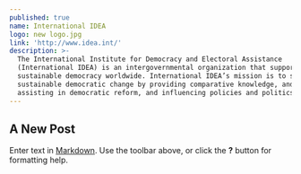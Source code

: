 ```yaml
---
published: true
name: International IDEA
logo: new logo.jpg
link: 'http://www.idea.int/'
description: >-
  The International Institute for Democracy and Electoral Assistance
  (International IDEA) is an intergovernmental organization that supports
  sustainable democracy worldwide. International IDEA’s mission is to support
  sustainable democratic change by providing comparative knowledge, and
  assisting in democratic reform, and influencing policies and politics.
---
```


## A New Post

Enter text in [Markdown](http://daringfireball.net/projects/markdown/). Use the toolbar above, or click the **?** button for formatting help.
